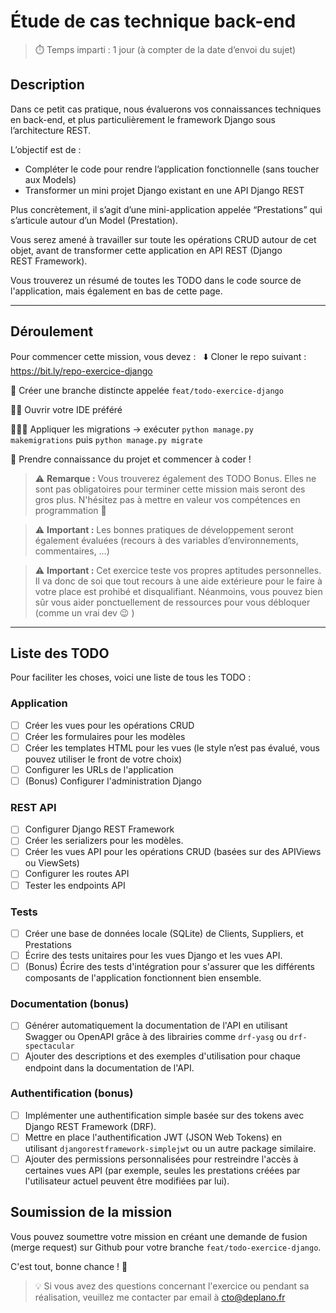 # Étude de cas technique back-end

>⏱️ Temps imparti : 1 jour (à compter de la date d’envoi du sujet)

## Description

Dans ce petit cas pratique, nous évaluerons vos connaissances techniques en back-end, et plus particulièrement le framework Django sous l’architecture REST.

L’objectif est de : 

- Compléter le code pour rendre l’application fonctionnelle (sans toucher aux Models)
- Transformer un mini projet Django existant en une API Django REST

Plus concrètement, il s’agit d’une mini-application appelée “Prestations” qui s’articule autour d’un Model (Prestation). 

Vous serez amené à travailler sur toute les opérations CRUD autour de cet objet, avant de transformer cette application en API REST (Django REST Framework).

Vous trouverez un résumé de toutes les TODO dans le code source de l'application, mais également en bas de cette page.

---

## Déroulement

Pour commencer cette mission, vous devez :
      ⬇️ Cloner le repo suivant : https://bit.ly/repo-exercice-django

🌲 Créer une branche distincte appelée `feat/todo-exercice-django`

👨‍💻 Ouvrir votre IDE préféré

🏃🏻‍♂️ Appliquer les migrations 
→ exécuter `python manage.py makemigrations` puis `python manage.py migrate`

🔎 Prendre connaissance du projet et commencer à coder !


> ⚠️ **Remarque :** Vous trouverez également des TODO Bonus. Elles ne sont pas obligatoires pour terminer cette mission mais seront des gros plus. N'hésitez pas à mettre en valeur vos compétences en programmation 💪

> ⚠️ **Important :** Les bonnes pratiques de développement seront également évaluées (recours à des variables d’environnements, commentaires, …)

> ⚠️ **Important :** Cet exercice teste vos propres aptitudes personnelles. Il va donc de soi que tout recours à une aide extérieure pour le faire à votre place est prohibé et disqualifiant. Néanmoins, vous pouvez bien sûr vous aider ponctuellement de ressources pour vous débloquer (comme un vrai dev 😉 )

---

## Liste des TODO

Pour faciliter les choses, voici une liste de tous les TODO :

### Application

- [ ]  Créer les vues pour les opérations CRUD
- [ ]  Créer les formulaires pour les modèles
- [ ]  Créer les templates HTML pour les vues (le style n’est pas évalué, vous pouvez utiliser le front de votre choix)
- [ ]  Configurer les URLs de l'application
- [ ]  (Bonus) Configurer l'administration Django

### REST API

- [ ]  Configurer Django REST Framework
- [ ]  Créer les serializers pour les modèles.
- [ ]  Créer les vues API pour les opérations CRUD (basées sur des APIViews ou ViewSets)
- [ ]  Configurer les routes API
- [ ]  Tester les endpoints API

### Tests

- [ ]  Créer une base de données locale (SQLite) de Clients, Suppliers, et Prestations
- [ ]  Écrire des tests unitaires pour les vues Django et les vues API.
- [ ]  (Bonus) Écrire des tests d'intégration pour s'assurer que les différents composants de l'application fonctionnent bien ensemble.

### Documentation (bonus)

- [ ]  Générer automatiquement la documentation de l'API en utilisant Swagger ou OpenAPI grâce à des librairies comme `drf-yasg` ou `drf-spectacular`
- [ ]  Ajouter des descriptions et des exemples d'utilisation pour chaque endpoint dans la documentation de l'API.

### Authentification (bonus)

- [ ]  Implémenter une authentification simple basée sur des tokens avec Django REST Framework (DRF).
- [ ]  Mettre en place l'authentification JWT (JSON Web Tokens) en utilisant `djangorestframework-simplejwt` ou un autre package similaire.
- [ ]  Ajouter des permissions personnalisées pour restreindre l'accès à certaines vues API (par exemple, seules les prestations créées par l'utilisateur actuel peuvent être modifiées par lui).

## Soumission de la mission

Vous pouvez soumettre votre mission en créant une demande de fusion (merge request) sur Github pour votre branche `feat/todo-exercice-django`.

C'est tout, bonne chance ! 🚀

> 💡 Si vous avez des questions concernant l'exercice ou pendant sa réalisation, veuillez me contacter par email à [cto@deplano.fr](mailto:cto@deplano.fr)
